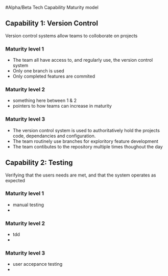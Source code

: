 #Alpha/Beta Tech Capability Maturity model


## Capability 1: Version Control
Version control systems allow teams to colloborate on projects

### Maturity level 1
 - The team all have access to, and regularly use, the version control system
 - Only one branch is used
 - Only completed features are commited
### Maturity level 2
 - something here between 1 & 2
 - pointers to how teams can increase in maturity
### Maturity level 3
 - The version control system is used to authoritatively hold the projects code, dependancies and configuration. 
 - The team routinely use branches for exploritory feature development
 - The team contibutes to the repository multiple times thoughout the day

## Capability 2: Testing
Verifying that the users needs are met, and that the system operates as expected

### Maturity level 1
  -  manual testing
  - 

### Maturity level 2
  - tdd
  - 

### Maturity level 3
  - user accepance testing
  - 

